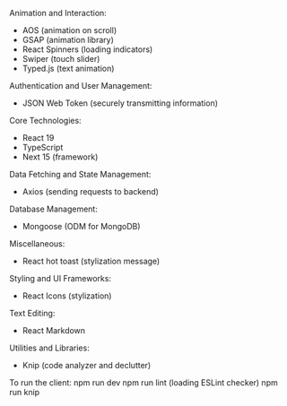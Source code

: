 Animation and Interaction:
- AOS (animation on scroll)
- GSAP (animation library)
- React Spinners (loading indicators)
- Swiper (touch slider)
- Typed.js (text animation)

Authentication and User Management:
- JSON Web Token (securely transmitting information)

Core Technologies:
- React 19
- TypeScript
- Next 15 (framework)

Data Fetching and State Management:
- Axios (sending requests to backend)

Database Management:
- Mongoose (ODM for MongoDB)

Miscellaneous:
- React hot toast (stylization message)

Styling and UI Frameworks:
- React Icons (stylization)

Text Editing:
- React Markdown

Utilities and Libraries:
- Knip (code analyzer and declutter)

To run the client:
npm run dev
npm run lint (loading ESLint checker)
npm run knip
